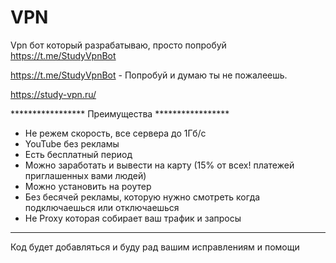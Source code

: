 # VPN
Vpn бот который разрабатываю, просто попробуй https://t.me/StudyVpnBot

https://t.me/StudyVpnBot - Попробуй и думаю ты не пожалеешь.

https://study-vpn.ru/

***************** Преимущества *****************
- Не режем скорость, все сервера до 1Гб/с
- YouTube без рекламы
- Есть бесплатный период
- Можно заработать и вывести на карту (15% от всех! платежей приглашенных вами людей)
- Можно установить на роутер
- Без бесячей рекламы, которую нужно смотреть когда подключаешься или отключаешься
- Не Proxy  которая собирает ваш трафик и запросы

***********************************************
Код будет добавляться и буду рад вашим исправлениям и помощи

